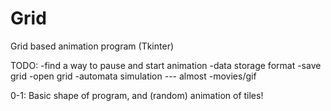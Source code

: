# Grid
Grid based animation program (Tkinter)

TODO: 
-find a way to pause and start animation
-data storage format
-save grid
-open grid
-automata simulation --- almost
-movies/gif

0-1: Basic shape of program, and (random) animation of tiles!


